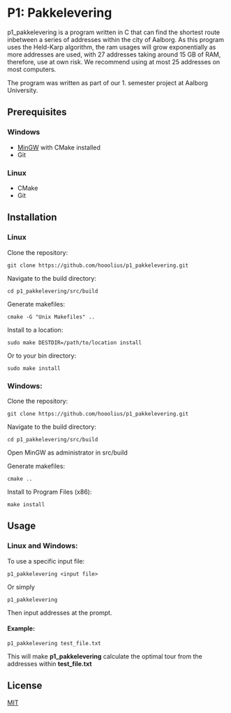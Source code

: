 # P1: Pakkelevering
p1_pakkelevering is a program written in C that can find the shortest route inbetween a series of addresses within the city of Aalborg.
As this program uses the Held-Karp algorithm, the ram usages will grow exponentially as more addresses are used, with 27 addresses taking around 15 GB of RAM, therefore, use at own risk. We recommend using at most 25 addresses on most computers.

The program was written as part of our 1. semester project at Aalborg University.

## Prerequisites
### Windows
* [MinGW](http://www.mingw.org/) with CMake installed
* Git

### Linux
* CMake
* Git

## Installation
### Linux
Clone the repository:
```
git clone https://github.com/hooolius/p1_pakkelevering.git
```
Navigate to the build directory:

```
cd p1_pakkelevering/src/build
```
Generate makefiles:

```
cmake -G "Unix Makefiles" ..
```
Install to a location:
```
sudo make DESTDIR=/path/to/location install 
```
Or to your bin directory:
```
sudo make install
```

### Windows:
Clone the repository:
```
git clone https://github.com/hooolius/p1_pakkelevering.git
```
Navigate to the build directory:

```
cd p1_pakkelevering/src/build
```
Open MinGW as administrator in src/build

Generate makefiles:

```
cmake ..
```
Install to Program Files (x86):
```
make install 
```

## Usage
### Linux and Windows:
To use a specific input file:

```
p1_pakkelevering <input file>
```

Or simply

```
p1_pakkelevering
```
Then input addresses at the prompt.

#### Example:

```
p1_pakkelevering test_file.txt
```

This will make **p1_pakkelevering** calculate the optimal tour from the addresses within **test_file.txt**

## License

[MIT](https://choosealicense.com/licenses/mit/)

